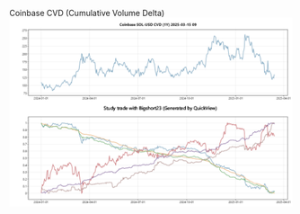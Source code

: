 Coinbase CVD (Cumulative Volume Delta)
![sample image](https://github.com/JakeB-5/CoinbaseCVD/blob/main/sample.png?raw=true)